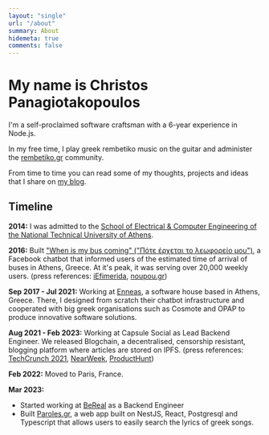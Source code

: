 ```yaml
---
layout: "single"
url: "/about"
summary: About
hidemeta: true
comments: false
---
```


# My name is Christos Panagiotakopoulos

I'm a self-proclaimed software craftsman with a 6-year experience in Node.js.

In my free time, I play greek rembetiko music on the guitar and administer the [rembetiko.gr](https://rembetiko.gr) community.

From time to time you can read some of my thoughts, projects and ideas that I share on [my blog](/posts).

## Timeline

**2014:** I was admitted to the [School of Electrical & Computer Engineering of the National Technical University of Athens](https://ece.ntua.gr).

**2016:** Built ["When is my bus coming" ("Πότε έρχεται το λεωφορείο μου")](https://www.facebook.com/athensbus/), a Facebook chatbot that informed users of the estimated time of arrival of buses in Athens, Greece. At it's peak, it was serving over 20,000 weekly users.
(press references: [iEfimerida](https://www.iefimerida.gr/ellada/pote-erhetai-leoforeio-22hronos-eftiaxe-efarmogi), [noupou.gr](https://www.nou-pou.gr/stories/christos-panagiotakopoulos-i-efarmogi-ine-ena-pleonektima-sto-viografiko-mou/))

**Sep 2017 - Jul 2021:** Working at [Enneas](https://enneas.gr), a software house based in Athens, Greece. There, I designed from scratch their chatbot infrastructure and cooperated with big greek organisations such as Cosmote and OPAP to produce innovative software solutions.

**Aug 2021 - Feb 2023:** Working at Capsule Social as Lead Backend Engineer. We released Blogchain, a decentralised, censorship resistant, blogging platform where articles are stored on IPFS. (press references: [TechCrunch 2021](https://techcrunch.com/2021/03/09/capsule-gets-1-5m-to-build-super-simple-decentralized-social-media/), [NearWeek](https://medium.com/nearweek/introducing-blogchain-a-near-native-platform-for-independent-writers-289f7ad63ad8), [ProductHunt](https://www.producthunt.com/products/blogchain#blogchain))

**Feb 2022:** Moved to Paris, France.

**Mar 2023:** 
* Started working at [BeReal](http://bere.al/) as a Backend Engineer
* Built [Paroles.gr](https://paroles.gr), a web app built on NestJS, React, Postgresql and Typescript that allows users to easily search the lyrics of greek songs.